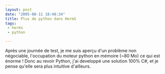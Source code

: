 ```yaml
---
layout: post
date: "2005-08-11 18:48:34"
title: Plus de python dans HermS
tags:
 - herms
 - python

---
```


Après une journée de test, je me suis aperçu d'un problème non négociable, l'occupation du moteur python en mémoire (~80 Mo) ce qui est énorme ! Donc au revoir Python, j'ai developpé une solution 100% C#, et je pense qu'elle sera plus intuitive d'ailleurs.
